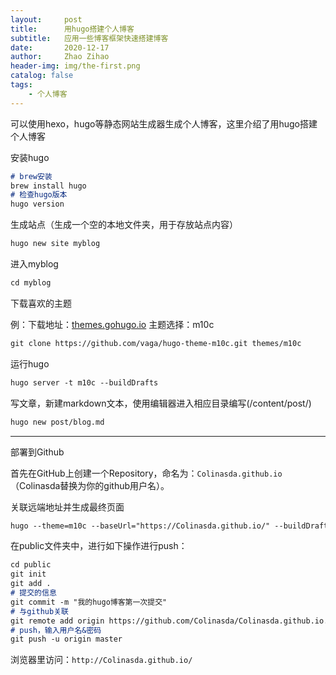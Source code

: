 ```yaml
---
layout:     post
title:      用hugo搭建个人博客
subtitle:   应用一些博客框架快速搭建博客
date:       2020-12-17
author:     Zhao Zihao
header-img: img/the-first.png
catalog: false
tags:
    - 个人博客
---
```


可以使用hexo，hugo等静态网站生成器生成个人博客，这里介绍了用hugo搭建个人博客



安装hugo

``` markdown
# brew安装
brew install hugo
# 检查hugo版本
hugo version 
```

生成站点（生成一个空的本地文件夹，用于存放站点内容）

```markdown
hugo new site myblog 
```

进入myblog

```markdown
cd myblog 
```

下载喜欢的主题

例：下载地址：[themes.gohugo.io](themes.gohugo.io)    主题选择：m10c

```markdown
git clone https://github.com/vaga/hugo-theme-m10c.git themes/m10c 
```

运行hugo

```markdown
hugo server -t m10c --buildDrafts 
```

写文章，新建markdown文本，使用编辑器进入相应目录编写(/content/post/)

```markdown
hugo new post/blog.md 
```

***

部署到Github

首先在GitHub上创建一个Repository，命名为：`Colinasda.github.io` （Colinasda替换为你的github用户名）。

关联远端地址并生成最终页面

```markdown
hugo --theme=m10c --baseUrl="https://Colinasda.github.io/" --buildDrafts 
```

在public文件夹中，进行如下操作进行push：

``` markdown
cd public
git init
git add .
# 提交的信息
git commit -m "我的hugo博客第一次提交"
# 与github关联
git remote add origin https://github.com/Colinasda/Colinasda.github.io.git
# push，输入用户名&密码
git push -u origin master
```

浏览器里访问：`http://Colinasda.github.io/`
